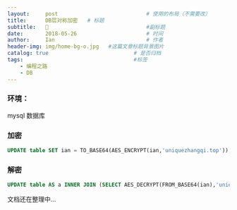 ```yaml
---
layout:     post             				# 使用的布局（不需要改）
title:      DB层对称加密   # 标题 
subtitle:   🧐 					  			#副标题
date:       2018-05-26  					# 时间
author:     Ian                  			# 作者
header-img: img/home-bg-o.jpg	#这篇文章标题背景图片
catalog: true                        	# 是否归档
tags:                              		#标签
    - 编程之路
    - DB
---
```




### 环境：
mysql 数据库

### 加密 
```sql
UPDATE table SET ian = TO_BASE64(AES_ENCRYPT(ian,'uniquezhangqi.top'));
```

### 解密
```sql
UPDATE table AS a INNER JOIN (SELECT AES_DECRYPT(FROM_BASE64(ian),'uniquezhangqi.top') AS ian, id FROM table) b SET a.ian = b.ian WHERE a.id = b.id;
```

文档还在整理中...


